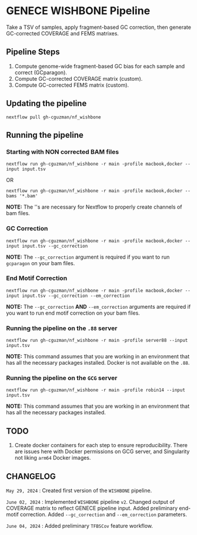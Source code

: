 # GENECE WISHBONE Pipeline

Take a TSV of samples, apply fragment-based GC correction, then generate GC-corrected COVERAGE and FEMS matrixes.

## Pipeline Steps

1. Compute genome-wide fragment-based GC bias for each sample and correct (GCparagon).
2. Compute GC-corrected COVERAGE matrix (custom).
3. Compute GC-corrected FEMS matrix (custom).

## Updating the pipeline
```
nextflow pull gh-cguzman/nf_wishbone
```

## Running the pipeline

### Starting with **NON** corrected BAM files
```
nextflow run gh-cguzman/nf_wishbone -r main -profile macbook,docker --input input.tsv
```
OR
```
nextflow run gh-cguzman/nf_wishbone -r main -profile macbook,docker --bams '*.bam'
```

**NOTE:** The ''s are necessary for Nextflow to properly create channels of bam files.

### GC Correction
```
nextflow run gh-cguzman/nf_wishbone -r main -profile macbook,docker --input input.tsv --gc_correction
```

**NOTE:** The `--gc_correction` argument is required if you want to run `gcparagon` on your bam files.

### End Motif Correction
```
nextflow run gh-cguzman/nf_wishbone -r main -profile macbook,docker --input input.tsv --gc_correction --em_correction
```

**NOTE:** The `--gc_correction` **AND** `--em_correction` arguments are required if you want to run end motif correction on your bam files.

### Running the pipeline on the `.88` server
```
nextflow run gh-cguzman/nf_wishbone -r main -profile server88 --input input.tsv
```

**NOTE:** This command assumes that you are working in an environment that has all the necessary packages installed. Docker is not available on the `.88`.

### Running the pipeline on the `GCG` server
```
nextflow run gh-cguzman/nf_wishbone -r main -profile robin14 --input input.tsv
```

**NOTE:** This command assumes that you are working in an environment that has all the necessary packages installed.

## TODO

1. Create docker containers for each step to ensure reproducibility. There are issues here with Docker permissions on GCG server, and Singularity not liking `arm64` Docker images.

## CHANGELOG

`May 29, 2024` : Created first version of the `WISHBONE` pipeline.

`June 02, 2024` : Implemented `WISHBONE` pipeline `v2`. Changed output of COVERAGE matrix to reflect GENECE pipeline input. Added preliminary end-motif correction. Added `--gc_correction` and `--em_correction` parameters.

`June 04, 2024` : Added preliminary `TFBSCov` feature workflow.